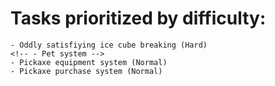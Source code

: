 # Tasks prioritized by difficulty:
    - Oddly satisfiying ice cube breaking (Hard)
    <!-- - Pet system -->
    - Pickaxe equipment system (Normal)
    - Pickaxe purchase system (Normal)

    